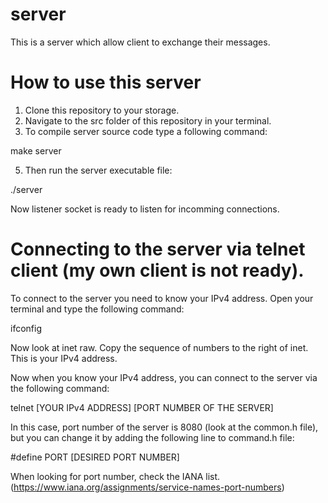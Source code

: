 # server
This is a server which allow client to exchange their messages.

# How to use this server
1. Clone this repository to your storage.
2. Navigate to the src folder of this repository in your terminal.
3. To compile server source code type a following command:
   
make server

5. Then run the server executable file:
   
./server
   
Now listener socket is ready to listen for incomming connections.

# Connecting to the server via telnet client (my own client is not ready).
To connect to the server you need to know your IPv4 address.
Open your terminal and type the following command:

ifconfig

Now look at inet raw.
Copy the sequence of numbers to the right of inet.
This is your IPv4 address.

Now when you know your IPv4 address, you can connect to the server via the following command:

telnet [YOUR IPv4 ADDRESS] [PORT NUMBER OF THE SERVER]

In this case, port number of the server is 8080 (look at the common.h file),
but you can change it by adding the following line to command.h file:

#define PORT [DESIRED PORT NUMBER]

When looking for port number, check the IANA list.(https://www.iana.org/assignments/service-names-port-numbers)

